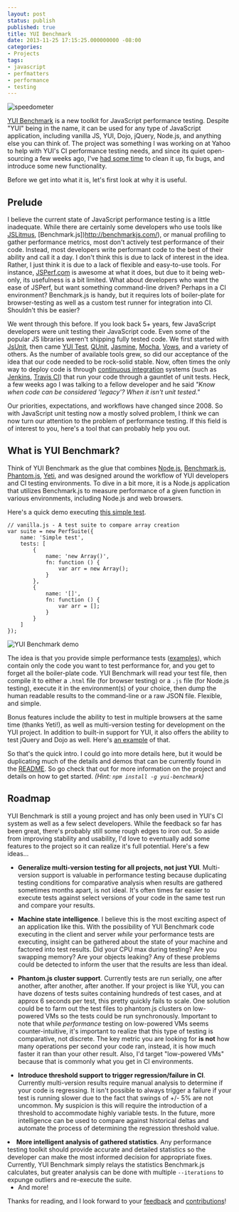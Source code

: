 ```yaml
---
layout: post
status: publish
published: true
title: YUI Benchmark
date: 2013-11-25 17:15:25.000000000 -08:00
categories:
- Projects
tags:
- javascript
- perfmatters
- performance
- testing
---
```

![speedometer](https://i.imgur.com/NMX7BG0.jpg)

[YUI Benchmark](https://github.com/derek/yui-benchmark) is a new toolkit for JavaScript performance testing. Despite "YUI" being in the name, it can be used for any type of JavaScript application, including vanilla JS, YUI, Dojo, jQuery, Node.js, and anything else you can think of. The project was something I was working on at Yahoo to help with YUI's CI performance testing needs, and since its quiet open-sourcing a few weeks ago, I've [had some time](http://derek.io/blog/2013/on-leaving-yahoo/) to clean it up, fix bugs, and introduce some new functionality.

Before we get into what it is, let's first look at why it is useful.

<!--more-->

## Prelude

I believe the current state of JavaScript performance testing is a little inadequate. While there are certainly some developers who use tools like [JSLitmus](https://code.google.com/p/jslitmus/), [Benchmark.js])http://benchmarkjs.com/), or manual profiling to gather performance metrics, most don't actively test performance of their code. Instead, most developers write performant code to the best of their ability and call it a day. I don't think this is due to lack of interest in the idea. Rather, I just think it is due to a lack of flexible and easy-to-use tools. For instance, [JSPerf.com](http://jsperf.com/) is awesome at what it does, but due to it being web-only, its usefulness is a bit limited. What about developers who want the ease of JSPerf, but want something command-line driven? Perhaps in a CI environment? Benchmark.js is handy, but it requires lots of boiler-plate for browser-testing as well as a custom test runner for integration into CI. Shouldn't this be easier?

We went through this before. If you look back 5+ years, few JavaScript developers were unit testing their JavaScript code. Even some of the popular JS libraries weren't shipping fully tested code. We first started with [JsUnit](http://jsunit.berlios.de), then came [YUI Test](http://yuilibrary.com/yui/docs/test/), [QUnit](http://qunitjs.com/), [Jasmine](http://pivotal.github.io/jasmine/), [Mocha](http://visionmedia.github.io/mocha/), [Vows](http://vowsjs.org/), and a variety of others. As the number of available tools grew, so did our acceptance of the idea that our code needed to be rock-solid stable. Now, often times the only way to deploy code is through [continuous integration](http://en.wikipedia.org/wiki/Continuous_integration) systems (such as [Jenkins](http://jenkins-ci.org/), [Travis CI](https://travis-ci.org/)) that run your code through a gauntlet of unit tests. Heck, a few weeks ago I was talking to a fellow developer and he said _"Know when code can be considered 'legacy'? When it isn't unit tested."_

Our priorities, expectations, and workflows have changed since 2008. So with JavaScript unit testing now a mostly solved problem, I think we can now turn our attention to the problem of performance testing. If this field is of interest to you, here's a tool that can probably help you out.

## What is YUI Benchmark?

Think of YUI Benchmark as the glue that combines [Node.js](http://nodejs.org/), [Benchmark.js](http://benchmarkjs.com/), [Phantom.js](http://phantomjs.org/), [Yeti](http://yeti.cx/), and was designed around the workflow of YUI developers and CI testing environments. To dive in a bit more, it is a Node.js application that utilizes Benchmark.js to measure performance of a given function in various environments, including Node.js and web browsers.

Here's a quick demo executing [this simple test](https://github.com/derek/yui-benchmark/blob/master/examples/vanilla.js).

    // vanilla.js - A test suite to compare array creation
    var suite = new PerfSuite({
        name: 'Simple test',
        tests: [
            {
                name: 'new Array()',
                fn: function () {
                    var arr = new Array();
                }
            },
            {
                name: '[]',
                fn: function () {
                    var arr = [];
                }
            }
        ]
    });

![YUI Benchmark demo](http://i.imgur.com/ZI941MA.gif)

The idea is that you provide simple performance tests ([examples](https://github.com/derek/yui-benchmark/blob/master/examples/)), which contain only the code you want to test performance for, and you get to forget all the boiler-plate code. YUI Benchmark will read your test file, then compile it to either a `.html` file (for browser testing) or a `.js` file (for Node.js testing), execute it in the environment(s) of your choice, then dump the human readable results to the command-line or a raw JSON file. Flexible, and simple.

Bonus features include the ability to test in multiple browsers at the same time (thanks Yeti!), as well as multi-version testing for development on the YUI project. In addition to built-in support for YUI, it also offers the ability to test jQuery and Dojo as well. Here's [an example](https://github.com/derek/yui-benchmark/blob/master/examples/yui-jquery-dojo.js) of that.

So that's the quick intro. I could go into more details here, but it would be duplicating much of the details and demos that can be currently found in the [README](https://github.com/derek/yui-benchmark/blob/master/README.md). So go check that out for more information on the project and details on how to get started. _(Hint: `npm install -g yui-benchmark`)_

## Roadmap

YUI Benchmark is still a young project and has only been used in YUI's CI system as well as a few select developers. While the feedback so far has been great, there's probably still some rough edges to iron out. So aside from improving stability and usability, I'd love to eventually add some features to the project so it can realize it's full potential. Here's a few ideas...

* <strong>Generalize multi-version testing for all projects, not just YUI</strong>. Multi-version support is valuable in performance testing because duplicating testing conditions for comparative analysis when results are gathered sometimes months apart, is not ideal. It's often times far easier to execute tests against select versions of your code in the same test run and compare your results.

* <strong>Machine state intelligence</strong>. I believe this is the most exciting aspect of an application like this. With the possibility of YUI Benchmark code executing in the client and server <em>while</em> your performance tests are executing, insight can be gathered about the state of your machine and factored into test results. Did your CPU max during testing? Are you swapping memory? Are your objects leaking? Any of these problems could be detected to inform the user that the results are less than ideal.

* <strong>Phantom.js cluster support</strong>. Currently tests are run serially, one after another, after another, after another. If your project is like YUI, you can have dozens of tests suites containing hundreds of test cases, and at approx 6 seconds per test, this pretty quickly fails to scale. One solution could be to farm out the test files to phantom.js clusters on low-powered VMs so the tests could be run synchronously. Important to note that while <em>performance</em> testing on low-powered VMs seems counter-intuitive, it's important to realize that this type of testing is comparative, not discrete. The key metric you are looking for <strong>is not</strong> how many operations per second your code ran, instead, it is how much faster it ran than your other result.  Also, I'd target "low-powered VMs" because that is commonly what you get in CI environments.

* <strong>Introduce threshold support to trigger regression/failure in CI</strong>. Currently multi-version results require manual analysis to determine if your code is regressing. It isn't possible to always trigger a failure if your test is running slower due to the fact that swings of +/- 5% are not uncommon. My suspicion is this will require the introduction of a threshold to accommodate highly variable tests. In the future, more intelligence can be used to compare against historical deltas and automate the process of determining the regression threshold value.
<li><strong>More intelligent analysis of gathered statistics</strong>. Any performance testing toolkit should provide accurate and detailed statistics so the developer can make the most informed decision for appropriate fixes. Currently, YUI Benchmark simply relays the statistics Benchmark.js calculates, but greater analysis can be done with multiple <code>--iterations</code> to expunge outliers and re-execute the suite.

* And more!

Thanks for reading, and I look forward to your [feedback](https://github.com/derek/yui-benchmark/issues) and [contributions](https://github.com/derek/yui-benchmark/pulls)!
